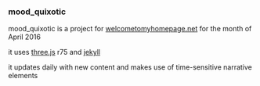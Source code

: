 ### mood_quixotic

mood_quixotic is a project for [welcometomyhomepage.net](http://www.welcometomyhomepage.net/) for the month of April 2016

it uses [three.js](http://threejs.org/) r75 and [jekyll](https://jekyllrb.com/)

it updates daily with new content and makes use of time-sensitive narrative elements